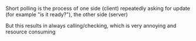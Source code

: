 Short polling is the process of one side (client) repeatedly asking for update (for example "is it ready?"), the other side (server)

But this results in always calling/checking, which is very annoying and resource consuming